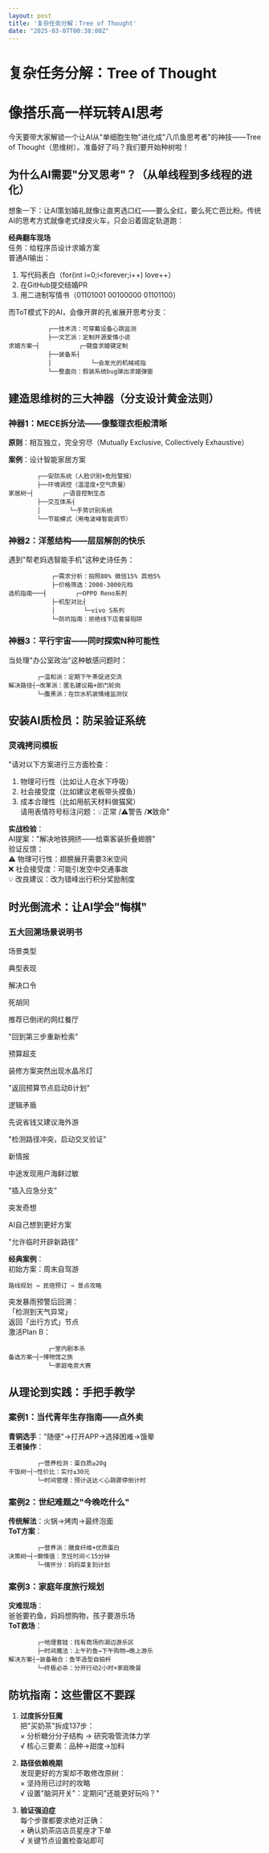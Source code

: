 ```yaml
---
layout: post
title: '复杂任务分解：Tree of Thought'
date: "2025-03-07T00:38:00Z"
---
```

复杂任务分解：Tree of Thought
======================

像搭乐高一样玩转AI思考
============

今天要带大家解锁一个让AI从"单细胞生物"进化成"八爪鱼思考者"的神技——Tree of Thought（思维树）。准备好了吗？我们要开始种树啦！

为什么AI需要"分叉思考"？（从单线程到多线程的进化）
---------------------------

想象一下：让AI策划婚礼就像让直男选口红——要么全红，要么死亡芭比粉。传统AI的思考方式就像老式绿皮火车，只会沿着固定轨道跑：

**经典翻车现场**  
任务：给程序员设计求婚方案  
普通AI输出：

1.  写代码表白（for(int i=0;i<forever;i++) love++）
2.  在GitHub提交结婚PR
3.  用二进制写情书（01101001 00100000 01101100）

而ToT模式下的AI，会像开屏的孔雀展开思考分支：

               ┌──技术流：可穿戴设备心跳监测
               ├──文艺派：定制开源爱情小说  
    求婚方案─┤           ┌─键盘求婚键定制  
               ├──装备系┤  
               │           └─会发光的机械戒指  
               └──整蛊向：假装系统bug弹出求婚弹窗
    

建造思维树的三大神器（分支设计黄金法则）
--------------------

### 神器1：MECE拆分法——像整理衣柜般清晰

**原则**：相互独立，完全穷尽（Mutually Exclusive, Collectively Exhaustive）

**案例**：设计智能家居方案

            ┌──安防系统（人脸识别+危险警报）  
            ├──环境调控（温湿度+空气质量）  
    家居树─┤        ┌─语音控制生态  
            ├──交互体系┤  
            │        └─手势识别系统  
            └──节能模式（用电波峰智能调节）
    

### 神器2：洋葱结构——层层解剖的快乐

遇到"帮老妈选智能手机"这种史诗任务：

                ┌─需求分析：拍照80% 微信15% 其他5%  
                ├─价格筛选：2000-3000元档  
    选机指南───┤        ┌─OPPO Reno系列  
                ├─机型对比┤  
                │        └─vivo S系列  
                └─防坑指南：拒绝线下店套餐陷阱
    

### 神器3：平行宇宙——同时探索N种可能性

当处理"办公室政治"这种敏感问题时：

            ┌─温和派：定期下午茶促进交流  
    解决路径┤─改革派：匿名建议箱+部门轮岗  
            └─腹黑派：在饮水机装情绪监测仪
    

安装AI质检员：防呆验证系统
--------------

### 灵魂拷问模板

"请对以下方案进行三方面检查：

1.  物理可行性（比如让人在水下呼吸）
2.  社会接受度（比如建议老板带头摸鱼）
3.  成本合理性（比如用航天材料做猫窝）  
    请用表情符号标注问题：💡正常 /⚠️警告 /❌致命"

**实战检验**：  
AI提案："解决地铁拥挤——给乘客装折叠翅膀"  
验证反馈：  
⚠️ 物理可行性：翅膀展开需要3米空间  
❌ 社会接受度：可能引发空中交通事故  
💡 改良建议：改为错峰出行积分奖励制度

时光倒流术：让AI学会"悔棋"
---------------

### 五大回溯场景说明书

场景类型

典型表现

解决口令

死胡同

推荐已倒闭的网红餐厅

"回到第三步重新检索"

预算超支

装修方案突然出现水晶吊灯

"返回预算节点启动B计划"

逻辑矛盾

先说省钱又建议海外游

"检测路径冲突，启动交叉验证"

新情报

中途发现用户海鲜过敏

"插入应急分支"

突发奇想

AI自己想到更好方案

"允许临时开辟新路径"

**经典案例**：  
初始方案：周末自驾游

    路线规划 → 民宿预订 → 景点攻略
    

突发暴雨预警后回溯：  
「检测到天气异常」  
返回「出行方式」节点  
激活Plan B：

               ┌─室内剧本杀  
    备选方案─┤─博物馆之旅  
               └─家庭电竞大赛
    

从理论到实践：手把手教学
------------

### 案例1：当代青年生存指南——点外卖

**青铜选手**："随便"→打开APP→选择困难→饿晕  
**王者操作**：

            ┌─营养检测：蛋白质≥20g  
    干饭树─┤─性价比：实付≤30元  
            └─时间管理：预计送达＜心跳骤停倒计时
    

### 案例2：世纪难题之"今晚吃什么"

**传统解法**：火锅→烤肉→最终泡面  
**ToT方案**：

            ┌─营养派：膳食纤维+优质蛋白  
    决策树─┤─懒惰值：烹饪时间＜15分钟  
            └─情怀分：妈妈菜复刻计划
    

### 案例3：家庭年度旅行规划

**灾难现场**：  
爸爸要钓鱼，妈妈想购物，孩子要游乐场  
**ToT救场**：

            ┌─地理套娃：找有商场的湖边游乐区  
            ├─时间魔法：上午钓鱼→下午购物→晚上游乐  
    解决方案┤─装备融合：鱼竿造型自拍杆  
            └─终极必杀：分开行动2小时+家庭晚餐
    

防坑指南：这些雷区不要踩
------------

1.  **过度拆分狂魔**  
    把"买奶茶"拆成137步：  
    × 分析糖分分子结构 → 研究吸管流体力学  
    √ 核心三要素：品种→甜度→加料
    
2.  **路径依赖晚期**  
    发现更好的方案却不敢修改原树：  
    × 坚持用已过时的攻略  
    √ 设置"脑洞开关"：定期问"还能更好玩吗？"
    
3.  **验证强迫症**  
    每个步骤都要求绝对正确：  
    × 确认奶茶店店员星座才下单  
    √ 关键节点设置检查站即可